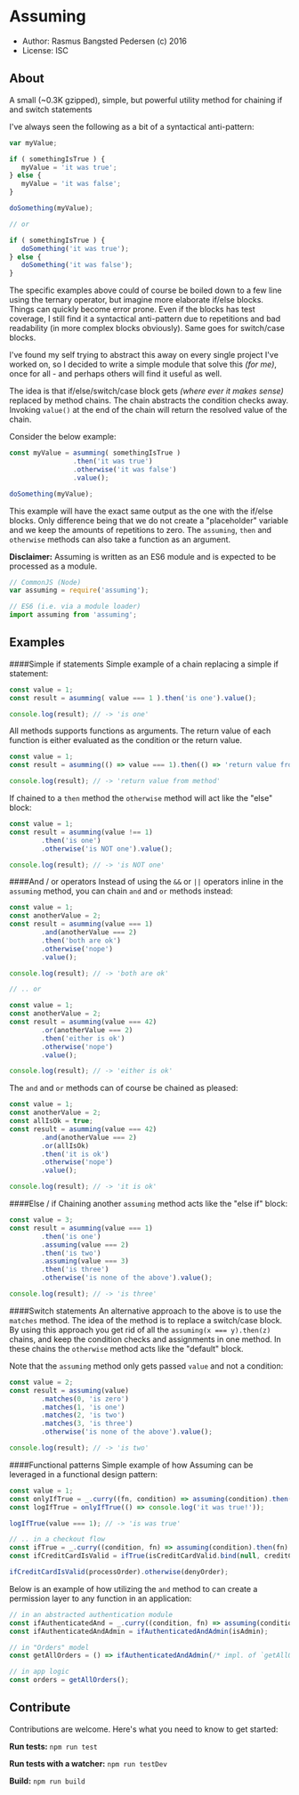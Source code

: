 # Assuming

* Author: Rasmus Bangsted Pedersen (c) 2016
* License: ISC

## About
A small (~0.3K gzipped), simple, but powerful  utility method for chaining if and switch statements

I've always seen the following as a bit of a syntactical anti-pattern:
```js
var myValue;

if ( somethingIsTrue ) {
   myValue = 'it was true';
} else {
   myValue = 'it was false';
}

doSomething(myValue);

// or

if ( somethingIsTrue ) {
   doSomething('it was true');
} else {
   doSomething('it was false');
}
```
The specific examples above could of course be boiled down to a few line using the ternary operator, but imagine more elaborate if/else
blocks. Things can quickly become error prone. Even if the blocks has test coverage, I still find it a syntactical anti-pattern due
to repetitions and bad readability (in more complex blocks obviously). Same goes for switch/case blocks.

I've found my self trying to abstract this away on every single project I've worked on, so I decided to write a simple module that solve this *(for me)*,
once for all - and perhaps others will find it useful as well.

The idea is that if/else/switch/case block gets *(where ever it makes sense)* replaced by method chains.
The chain abstracts the condition checks away.
Invoking `value()` at the end of the chain will return the resolved value of the chain.

Consider the below example:
```js
const myValue = asumming( somethingIsTrue )
                .then('it was true')
                .otherwise('it was false')
                .value();

doSomething(myValue);
```

This example will have the exact same output as the one with the if/else blocks. Only difference being that we do not create
a "placeholder" variable and we keep the amounts of repetitions to zero.
The `assuming`, `then` and `otherwise` methods can also take a function as an argument.

**Disclaimer:** Assuming is written as an ES6 module and is expected to be processed as a module.

```js
// CommonJS (Node)
var assuming = require('assuming');

// ES6 (i.e. via a module loader)
import assuming from 'assuming';
```

## Examples

####Simple if statements
Simple example of a chain replacing a simple if statement:
```js
const value = 1;
const result = asumming( value === 1 ).then('is one').value();

console.log(result); // -> 'is one'
```

All methods supports functions as arguments.
The return value of each function is either evaluated as the condition or the return value.
```js
const value = 1;
const result = asumming(() => value === 1).then(() => 'return value from method').value();

console.log(result); // -> 'return value from method'
```

If chained to a `then` method the `otherwise` method will act like the "else" block:
```js
const value = 1;
const result = asumming(value !== 1)
        .then('is one')
        .otherwise('is NOT one').value();

console.log(result); // -> 'is NOT one'
```

####And / or operators
Instead of using the `&&` or `||` operators inline in the `assuming` method, you can chain `and` and `or` methods instead:
```js
const value = 1;
const anotherValue = 2;
const result = asumming(value === 1)
        .and(anotherValue === 2)
        .then('both are ok')
        .otherwise('nope')
        .value();

console.log(result); // -> 'both are ok'

// .. or

const value = 1;
const anotherValue = 2;
const result = asumming(value === 42)
        .or(anotherValue === 2)
        .then('either is ok')
        .otherwise('nope')
        .value();

console.log(result); // -> 'either is ok'
```

The `and` and `or` methods can of course be chained as pleased:
```js
const value = 1;
const anotherValue = 2;
const allIsOk = true;
const result = asumming(value === 42)
        .and(anotherValue === 2)
        .or(allIsOk)
        .then('it is ok')
        .otherwise('nope')
        .value();

console.log(result); // -> 'it is ok'
```
####Else / if
Chaining another `assuming` method acts like the "else if" block:
```js
const value = 3;
const result = asumming(value === 1)
        .then('is one')
        .assuming(value === 2)
        .then('is two')
        .assuming(value === 3)
        .then('is three')
        .otherwise('is none of the above').value();

console.log(result); // -> 'is three'
```
####Switch statements
An alternative approach to the above is to use the `matches` method. The idea of the method
is to replace a switch/case block. By using this approach you get rid of all the `assuming(x === y).then(z)` chains,
and keep the condition checks and assignments in one method.
In these chains the `otherwise` method acts like the "default" block.

Note that the `assuming` method only gets passed `value` and not a condition:
```js
const value = 2;
const result = assuming(value)
        .matches(0, 'is zero')
        .matches(1, 'is one')
        .matches(2, 'is two')
        .matches(3, 'is three')
        .otherwise('is none of the above').value();

console.log(result); // -> 'is two'
```
####Functional patterns
Simple example of how Assuming can be leveraged in a functional design pattern:
```js
const value = 1;
const onlyIfTrue = _.curry((fn, condition) => assuming(condition).then(fn) );
const logIfTrue = onlyIfTrue(() => console.log('it was true!'));

logIfTrue(value === 1); // -> 'is was true'

// .. in a checkout flow
const ifTrue = _.curry((condition, fn) => assuming(condition).then(fn) );
const ifCreditCardIsValid = ifTrue(isCreditCardValid.bind(null, creditCardInfo));

ifCreditCardIsValid(processOrder).otherwise(denyOrder);

```
Below is an example of how utilizing the `and` method to can create a permission layer to any function in an application:
```js
// in an abstracted authentication module
const ifAuthenticatedAnd = _.curry((condition, fn) => assuming(condition).and(isAuthenticated).then(fn));
const ifAuthenticatedAndAdmin = ifAuthenticatedAndAdmin(isAdmin);

// in "Orders" model
const getAllOrders = () => ifAuthenticatedAndAdmin(/* impl. of `getAllOrders` */).otherwise(denyAccess).value();

// in app logic
const orders = getAllOrders();

```

## Contribute
Contributions are welcome. 
Here's what you need to know to get started:

**Run tests:** `npm run test`

**Run tests with a watcher:** `npm run testDev`

**Build:** `npm run build`
